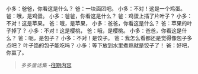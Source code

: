 小多：爸爸，你看这是什么？
爸：一块面团吧。 
小多：不对！这是一个鸡蛋。 
爸：哦，是鸡蛋。 
小多：爸爸，你看这是什么？
爸：鸡蛋上插了片叶子？ 
小多：不对！这是苹果。 
爸：哦，是苹果， 
小多：爸爸，你看这是什么？ 
爸：苹果的叶子掉了？ 
小多：不对！这是樱桃， 
爸：哦，是樱桃。 
小多：爸爸，你看这是什么？ 
爸：呃，是包子？ 
小多：不对！是饺子。 
爸：我怎么看都还是觉得像包子多点吧？ 叶子馅的包子能吃吗？
小多：等下放到水里煮熟就是饺子了！ 
爸：好吧，你赢了。

>*多多童话集* -[往期内容](http://www.jianshu.com/notebooks/6723693/latest)
